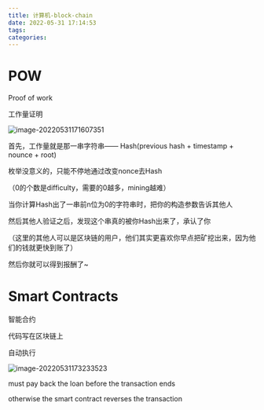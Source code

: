 ```yaml
---
title: 计算机-block-chain
date: 2022-05-31 17:14:53
tags:
categories:
---
```




# POW

Proof of work

工作量证明

![image-20220531171607351](https://picgo-freejim.oss-cn-beijing.aliyuncs.com/image-20220531171607351.png)

首先，工作量就是那一串字符串—— Hash(previous hash + timestamp + nounce + root)

枚举没意义的，只能不停地通过改变nonce去Hash

（0的个数是difficulty，需要的0越多，mining越难）

当你计算Hash出了一串前n位为0的字符串时，把你的构造参数告诉其他人

然后其他人验证之后，发现这个串真的被你Hash出来了，承认了你

（这里的其他人可以是区块链的用户，他们其实更喜欢你早点把矿挖出来，因为他们的钱就更快到账了）

然后你就可以得到报酬了~



# Smart Contracts

智能合约

代码写在区块链上

自动执行

![image-20220531173233523](https://picgo-freejim.oss-cn-beijing.aliyuncs.com/image-20220531173233523.png)



must pay back the loan before the transaction ends

otherwise the smart contract reverses the transaction
